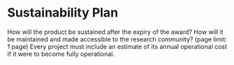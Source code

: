 # Sustainability Plan

How will the product be sustained after the expiry of the award? How will it be maintained and made accessible to the research community? (page limit: 1 page) Every project must include an estimate of its annual operational cost if it were to become fully operational.
